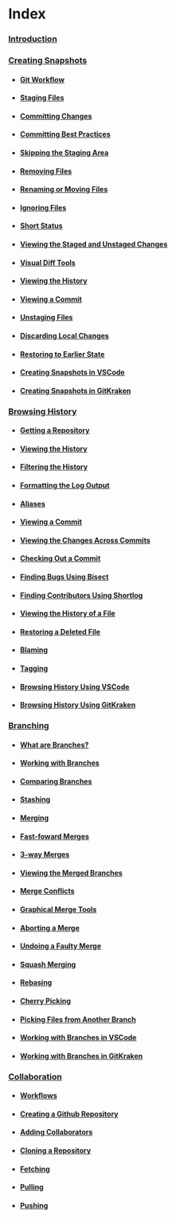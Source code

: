 # Index

### [Introduction](MarkdownFiles/Introduction.md)

### [Creating Snapshots](MarkdownFiles/CreatingSnapshots/Creating%20Snapshots.md)
- #### [Git Workflow](MarkdownFiles/CreatingSnapshots/Git%20Workflow.md)
- #### [Staging Files](MarkdownFiles/CreatingSnapshots/Staging%20Files.md)
- #### [Committing Changes](MarkdownFiles/CreatingSnapshots/Committing%20Changes.md)
- #### [Committing Best Practices](MarkdownFiles/CreatingSnapshots/Committing%20Best%20Practices.md)
- #### [Skipping the Staging Area](MarkdownFiles/CreatingSnapshots/Skipping%20the%20Staging%20Area.md)
- #### [Removing Files](MarkdownFiles/CreatingSnapshots/Removing%20Files.md)
- #### [Renaming or Moving Files](MarkdownFiles/CreatingSnapshots/Renaming%20Or%20Moving%20Files.md)
- #### [Ignoring Files](MarkdownFiles/CreatingSnapshots/Ignoring%20Files.md)
- #### [Short Status](MarkdownFiles/CreatingSnapshots/Short%20Status)
- #### [Viewing the Staged and Unstaged Changes](MarkdownFiles/CreatingSnapshots/Viewing%the%20Staged%20and%20Unstaged%20Changes.md)
- #### [Visual Diff Tools](MarkdownFiles/CreatingSnapshots/Visual%20Diff%20Tools.md)
- #### [Viewing the History](MarkdownFiles/CreatingSnapshots/Viewing%20the%20History.md)
- #### [Viewing a Commit](MarkdownFiles/CreatingSnapshots/Viewing%20a%20Commit.md)
- #### [Unstaging Files](MarkdownFiles/CreatingSnapshots/Unstaging%20Files.md)
- #### [Discarding Local Changes](MarkdownFiles/CreatingSnapshots/Discarding%20Local%20Changes.md)
- #### [Restoring to Earlier State](MarkdownFiles/CreatingSnapshots/Restoring%20to%20Earlier%20State.md)
- #### [Creating Snapshots in VSCode](MarkdownFiles/CreatingSnapshots/Creating%20Snapshots%20in%20VSCode.md)
- #### [Creating Snapshots in GitKraken](MarkdownFiles/CreatingSnapshots/Creating%20Snapshots%20in%20GitKraken.md)

### [Browsing History](MarkdownFiles/BrowsingHistory/Introduction.md)
- #### [Getting a Repository](MarkdownFiles/BrowsingHistory/Getting%20Repository.md)
- #### [Viewing the History](MarkdownFiles/BrowsingHistory/ViewingHistory.md)
- #### [Filtering the History](MarkdownFiles/BrowsingHistory/FilteringHistory.md)
- #### [Formatting the Log Output](MarkdownFiles/BrowsingHistory/FormattingOutput.md)
- #### [Aliases](MarkdownFiles/BrowsingHistory/Aliases.md)
- #### [Viewing a Commit](MarkdownFiles/BrowsingHistory/ViewingCommit.md)
- #### [Viewing the Changes Across Commits](MarkdownFiles/BrowsingHistory/ViewingAcrossCommits.md)
- #### [Checking Out a Commit](MarkdownFiles/BrowsingHistory/CheckingoutCommit.md)
- #### [Finding Bugs Using Bisect](MarkdownFiles/BrowsingHistory/FindingBugs.md)
- #### [Finding Contributors Using Shortlog](MarkdownFiles/BrowsingHistory/FindingContributors.md)
- #### [Viewing the History of a File](MarkdownFiles/BrowsingHistory/ViewFileHistory.md)
- #### [Restoring a Deleted File](MarkdownFiles/BrowsingHistory/RestoreDeletedFile.md)
- #### [Blaming](MarkdownFiles/BrowsingHistory/Blaming.md)
- #### [Tagging](MarkdownFiles/BrowsingHistory/Tagging.md)
- #### [Browsing History Using VSCode](MarkdownFiles/BrowsingHistory/HistoryVSCode.md)
- #### [Browsing History Using GitKraken](MarkdownFiles/BrowsingHistory/HistoryGitKraken.md)

### [Branching](MarkdownFiles/Branching/Introduction.md)
- #### [What are Branches?](MarkdownFiles/Branching/Branches.md)
- #### [Working with Branches](MarkdownFiles/Branching/WorkingBranches.md)
- #### [Comparing Branches](MarkdownFiles/Branching/ComparingBranches.md)
- #### [Stashing](MarkdownFiles/Branching/Stashing.md)
- #### [Merging](MarkdownFiles/Branching/Merging.md)
- #### [Fast-foward Merges](MarkdownFiles/Branching/FastForward.md)
- #### [3-way Merges](MarkdownFiles/Branching/ThreeWayMerges.md)
- #### [Viewing the Merged Branches](MarkdownFiles/Branching/ViewMergedBranches.md)
- #### [Merge Conflicts](MarkdownFiles/Branching/MergeConflicts.md)
- #### [Graphical Merge Tools](MarkdownFiles/Branching/VisualTools.md)
- #### [Aborting a Merge](MarkdownFiles/Branching/AbortMerge.md)
- #### [Undoing a Faulty Merge](MarkdownFiles/Branching/FaultyMerge.md)
- #### [Squash Merging](MarkdownFiles/Branching/SquashMerge.md)
- #### [Rebasing](MarkdownFiles/Branching/Rebasing.md)
- #### [Cherry Picking](MarkdownFiles/Branching/CherryPicking.md)
- #### [Picking Files from Another Branch](MarkdownFiles/Branching/FilesOtherBranch.md)
- #### [Working with Branches in VSCode](MarkdownFiles/Branching/BranchesVSCode.md)
- #### [Working with Branches in GitKraken](MarkdownFiles/Branching/BranchesGitKraken.md)

### [Collaboration](MarkdownFiles/Collaboration/Introduction.md)
- #### [Workflows](MarkdownFiles/Collaboration/Workflows.md)
- #### [Creating a Github Repository](MarkdownFiles/Collaboration/GithubRepo.md)
- #### [Adding Collaborators](MarkdownFiles/Collaboration/AddingCollaborators.md)
- #### [Cloning a Repository](MarkdownFiles/Collaboration/CloningRepository.md)
- #### [Fetching](MarkdownFiles/Collaboration/Fetching.md)
- #### [Pulling](MarkdownFiles/Collaboration/Pulling.md)
- #### [Pushing](MarkdownFiles/Collaboration/Pushing.md)